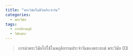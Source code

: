 ```yaml
---
title: "พระวินัยในชีวิตประจำวัน"
categories:
  - พระวินัย
tags:
  - การประพฤติ
  - วินัยพระ
---
```


> การนำพระวินัยไปใช้ในพฤติกรรมประจำวันของพระสงฆ์
พระวินัย 03